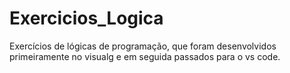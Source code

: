 # Exercicios_Logica

Exercícios de lógicas de programação, que foram desenvolvidos primeiramente no visualg e em seguida passados para o vs code.
